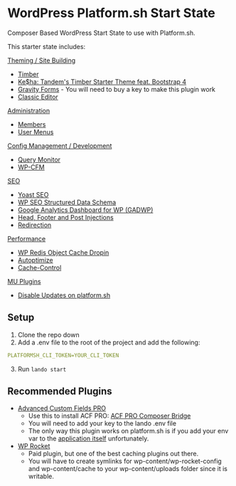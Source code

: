 # WordPress Platform.sh Start State

Composer Based WordPress Start State to use with Platform.sh.

This starter state includes:

<ins>Theming / Site Building</ins>
- [Timber](https://github.com/timber/timber)
- [Ke$ha: Tandem's Timber Starter Theme feat. Bootstrap 4](https://github.com/thinktandem/kesha)
- [Gravity Forms](https://www.gravityforms.com/)
	  - You will need to buy a key to make this plugin work
- [Classic Editor](https://wordpress.org/plugins/classic-editor/)

<ins>Administration</ins>
- [Members](https://wordpress.org/plugins/members/)
- [User Menus](https://wordpress.org/plugins/user-menus/)

<ins>Config Management / Development</ins>
* [Query Monitor](https://wordpress.org/plugins/query-monitor/)
* [WP-CFM](https://wordpress.org/plugins/wp-cfm/)

<ins>SEO</ins>
* [Yoast SEO](https://wordpress.org/plugins/wordpress-seo/)
* [WP SEO Structured Data Schema](https://wordpress.org/plugins/wp-seo-structured-data-schema/)
* [Google Analytics Dashboard for WP (GADWP)](https://wordpress.org/plugins/google-analytics-dashboard-for-wp/)
* [Head, Footer and Post Injections](https://wordpress.org/plugins/header-footer/)
* [Redirection](https://wordpress.org/plugins/redirection/)

<ins>Performance</ins>
* [WP Redis Object Cache Dropin](https://github.com/devgeniem/wp-redis-object-cache-dropin)
* [Autoptimize](https://wordpress.org/plugins/autoptimize/)
* [Cache-Control](https://wordpress.org/plugins/cache-control/)

<ins>MU Plugins</ins>
* [Disable Updates on platform.sh](https://github.com/thinktandem/template-wordpress-platformsh/blob/master/web/wp-content/mu-plugins/disable-updates-platformsh.php)

## Setup

1. Clone the repo down
2. Add a .env file to the root of the project and add the following:

```yaml
PLATFORMSH_CLI_TOKEN=YOUR_CLI_TOKEN
```

3. Run ```lando start```

## Recommended Plugins

- [Advanced Custom Fields PRO](https://www.advancedcustomfields.com/pro/)
  - Use this to install ACF PRO: [ACF PRO Composer Bridge](https://github.com/pivvenit/acf-composer-bridge)
  - You will need to add your key to the lando .env file 
  - The only way this plugin works on platform.sh is if you add your env var to the [application itself](https://docs.platform.sh/development/variables.html#application-provided-variables) unfortunately.
- [WP Rocket](https://wp-rocket.me/)
  - Paid plugin, but one of the best caching plugins out there.
  - You will have to create symlinks for wp-content/wp-rocket-config and wp-content/cache to your wp-content/uploads folder since it is writable.
